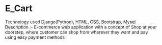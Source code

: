 # E_Cart
Technology used Django(Python), HTML, CSS, Bootstrap, Mysql
Description :- E-commerce web application with a concept of Shop at your doorstep, where customer can shop from wherever they want and pay using easy payment methods 
